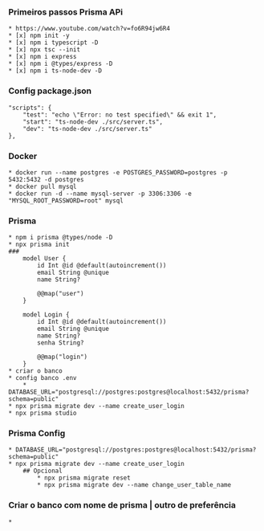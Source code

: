 ### Primeiros passos Prisma APi
    * https://www.youtube.com/watch?v=fo6R94jw6R4
    * [x] npm init -y
    * [x] npm i typescript -D
    * [x] npx tsc --init
    * [x] npm i express
    * [x] npm i @types/express -D
    * [x] npm i ts-node-dev -D
### Config package.json
    "scripts": {
        "test": "echo \"Error: no test specified\" && exit 1",
        "start": "ts-node-dev ./src/server.ts",
        "dev": "ts-node-dev ./src/server.ts"
    },
### Docker
    * docker run --name postgres -e POSTGRES_PASSWORD=postgres -p 5432:5432 -d postgres
    * docker pull mysql
    * docker run -d --name mysql-server -p 3306:3306 -e "MYSQL_ROOT_PASSWORD=root" mysql
### Prisma
    * npm i prisma @types/node -D
    * npx prisma init
    ### 
        model User {
            id Int @id @default(autoincrement())
            email String @unique
            name String?

            @@map("user")
        }

        model Login {
            id Int @id @default(autoincrement())
            email String @unique
            name String?
            senha String?

            @@map("login")
        }
    * criar o banco
    * config banco .env
        * DATABASE_URL="postgresql://postgres:postgres@localhost:5432/prisma?schema=public"
    * npx prisma migrate dev --name create_user_login
    * npx prisma studio
        

### Prisma Config
    * DATABASE_URL="postgresql://postgres:postgres@localhost:5432/prisma?schema=public"
    * npx prisma migrate dev --name create_user_login
        ## Opcional 
            * npx prisma migrate reset
            * npx prisma migrate dev --name change_user_table_name

### Criar o banco com nome de prisma | outro de preferência
    *  

